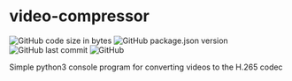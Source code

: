 # video-compressor
<img alt="GitHub code size in bytes" src="https://img.shields.io/github/languages/code-size/re-knownout/video-compressor"> <img alt="GitHub package.json version" src="https://img.shields.io/github/package-json/v/re-knownout/video-compressor"> <img alt="GitHub last commit" src="https://img.shields.io/github/last-commit/re-knownout/video-compressor"> <img alt="GitHub" src="https://img.shields.io/github/license/re-knownout/video-compressor">

Simple python3 console program for converting videos to the H.265 codec
